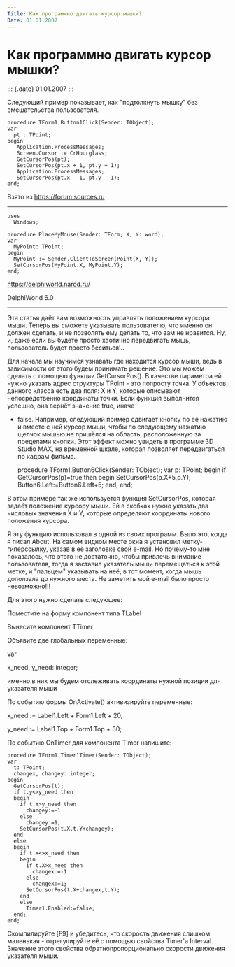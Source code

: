 ```yaml
---
Title: Как программно двигать курсор мышки?
Date: 01.01.2007
---
```



Как программно двигать курсор мышки?
====================================

::: {.date}
01.01.2007
:::

Следующий пример показывает, как \"подтолкнуть мышку\" без вмешательства
пользователя.

    procedure TForm1.Button1Click(Sender: TObject);
    var
      pt : TPoint;
    begin
       Application.ProcessMessages;
       Screen.Cursor := CrHourglass;
       GetCursorPos(pt);
       SetCursorPos(pt.x + 1, pt.y + 1);
       Application.ProcessMessages;
       SetCursorPos(pt.x - 1, pt.y - 1);
    end;

Взято из <https://forum.sources.ru>

------------------------------------------------------------------------

    uses
      Windows;
     
    procedure PlaceMyMouse(Sender: TForm; X, Y: word);
    var
      MyPoint: TPoint;
    begin
      MyPoint := Sender.ClientToScreen(Point(X, Y));
      SetCursorPos(MyPoint.X, MyPoint.Y);
    end;
     

<https://delphiworld.narod.ru/>

DelphiWorld 6.0

------------------------------------------------------------------------

Эта статья даёт вам возможность управлять положением курсора мыши.
Теперь вы сможете указывать пользователю, что именно он должен сделать,
и не позволять ему делать то, что вам не нравится. Ну, и, даже если вы
будете просто хаотично передвигать мышь, пользователь будет просто
беситься!..

Для начала мы научимся узнавать где находится курсор мыши, ведь в
зависимости от этого будем принимать решение. Это мы можем сделать с
помощью функции GetCursorPos(). В качестве параметра ей нужно указать
адрес структуры TPoint - это попросту точка. У объектов данного класса
есть два поля: X и Y, которые описывают непосредственно координаты
точки. Если функция выполнится успешно, она вернёт значение true, иначе
- false. Например, следующий пример сдвигает кнопку по её нажатию и
вместе с ней курсор мыши, чтобы по следующему нажатию щелчок мышью не
пришёлся на область, расположенную за пределами кнопки. Этот эффект
можно увидеть в программе 3D Studio MAX, на временной шкале, которая
позволяет передвигаться по кадрам фильма.

    procedure TForm1.Button6Click(Sender: TObject);
    var
      p: TPoint;
    begin
      if GetCursorPos(p)=true then
      begin
        SetCursorPos(p.X+5,p.Y);
        Button6.Left:=Button6.Left+5;
      end;
    end;

В этом примере так же используется функция SetCursorPos, которая задаёт
положение курсору мыши. Ей в скобках нужно указать два числовых значения
X и Y, которые определяют координаты нового положения курсора.

Я эту функцию использовал в одной из своих программ. Было это, когда я
писал About. На самом видном месте окна я установил метку-гиперссылку,
указав в её заголовке свой e-mail. Но почему-то мне показалось, что
этого не достаточно, чтобы привлечь внимание пользователя, тогда я
заставил указатель мыши перемещаться к этой метке, и \"пальцем\"
указывать на неё, в тот момент, когда мышь доползала до нужного места.
Не заметить мой e-mail было просто невозможно!!!

Для этого нужно сделать следующее:

Поместите на форму компонент типа TLabel

Вынесите компонент TTimer

Объявите две глобальных переменные:

var

x\_need, y\_need: integer;

именно в них мы будем отслеживать координаты нужной позиции для
указателя мыши

По событию формы OnActivate() активизируйте переменные:

x\_need := Label1.Left + Form1.Left + 20;

y\_need := Label1.Top + Form1.Top + 30;

По событию OnTimer для компонента Timer напишите:

    procedure TForm1.Timer1Timer(Sender: TObject);
    var
      t: TPoint;
      changex, changey: integer;
    begin
      GetCursorPos(t);
      if t.y<>y_need then
      begin
        if t.Y>y_need then
          changey:=-1
        else
          changey:=1;
        SetCursorPos(t.X,t.Y+changey);
      end
      else
      begin
        if t.x<>x_need then
        begin
          if t.X>x_need then
            changex:=-1
          else
            changex:=1;
          SetCursorPos(t.X+changex,t.Y);
        end
        else
          Timer1.Enabled:=false;
      end;
    end;

Скомпилируйте \[F9\] и убедитесь, что скорость движения слишком
маленькая - отрегулируйте её с помощью свойства Timer\'a Interval.
Значение этого свойства обратнопропорционально скорости движения
указателя мыши.
